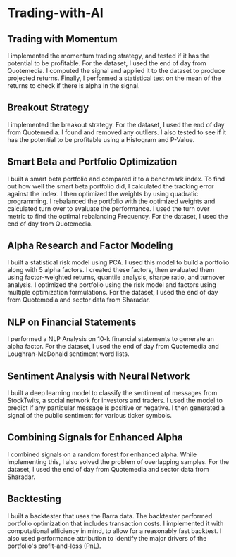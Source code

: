 # Trading-with-AI

## Trading with Momentum
I implemented the momentum trading strategy, and tested if it has the potential to be profitable. For the dataset, I used the end of day from Quotemedia. I computed the signal and applied it to the dataset to produce projected returns. Finally, I performed a statistical test on the mean of the returns to check if there is alpha in the signal.

## Breakout Strategy
I implemented the breakout strategy. For the dataset, I used the end of day from Quotemedia. I found and removed any outliers. I also tested to see if it has the potential to be profitable using a Histogram and P-Value.

## Smart Beta and Portfolio Optimization
I built a smart beta portfolio and compared it to a benchmark index. To find out how well the smart beta portfolio did, I calculated the tracking error against the index. I then optimized the weights by using quadratic programming. I rebalanced the portfolio with the optimized weights and calculated turn over to evaluate the performance. I used the turn over metric to find the optimal rebalancing Frequency. For the dataset, I used the end of day from Quotemedia.

## Alpha Research and Factor Modeling
I built a statistical risk model using PCA. I used this model to build a portfolio along with 5 alpha factors. I created these factors, then evaluated them using factor-weighted returns, quantile analysis, sharpe ratio, and turnover analysis. I optimized the portfolio using the risk model and factors using multiple optimization formulations. For the dataset, I used the end of day from Quotemedia and sector data from Sharadar.

## NLP on Financial Statements
I performed a NLP Analysis on 10-k financial statements to generate an alpha factor. For the dataset, I used the end of day from Quotemedia and Loughran-McDonald sentiment word lists.

## Sentiment Analysis with Neural Network
I built a deep learning model to classify the sentiment of messages from StockTwits, a social network for investors and traders. I used the model to predict if any particular message is positive or negative. I then generated a signal of the public sentiment for various ticker symbols.

## Combining Signals for Enhanced Alpha
I combined signals on a random forest for enhanced alpha. While implementing this, I also solved the problem of overlapping samples. For the dataset, I used the end of day from Quotemedia and sector data from Sharadar.

## Backtesting
I built a backtester that uses the Barra data. The backtester performed portfolio optimization that includes transaction costs. I implemented it with computational efficiency in mind, to allow for a reasonably fast backtest. I also used performance attribution to identify the major drivers of the portfolio's profit-and-loss (PnL).
